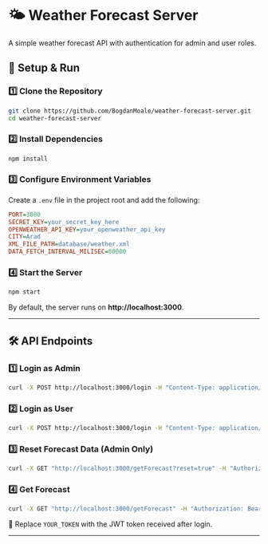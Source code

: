# 🌤️ Weather Forecast Server

A simple weather forecast API with authentication for admin and user roles.

## 🚀 Setup & Run

### **1️⃣ Clone the Repository**

```sh
git clone https://github.com/BogdanMoale/weather-forecast-server.git
cd weather-forecast-server
```

### **2️⃣ Install Dependencies**

```sh
npm install
```

### **3️⃣ Configure Environment Variables**

Create a `.env` file in the project root and add the following:

```ini
PORT=3000
SECRET_KEY=your_secret_key_here
OPENWEATHER_API_KEY=your_openweather_api_key
CITY=Arad
XML_FILE_PATH=database/weather.xml
DATA_FETCH_INTERVAL_MILISEC=60000
```

### **4️⃣ Start the Server**

```sh
npm start
```

By default, the server runs on **http://localhost:3000**.

---

## 🛠️ API Endpoints

### **1️⃣ Login as Admin**

```sh
curl -X POST http://localhost:3000/login -H "Content-Type: application/json" -d "{\"username\":\"admin\",\"password\":\"admin\"}"
```

### **2️⃣ Login as User**

```sh
curl -X POST http://localhost:3000/login -H "Content-Type: application/json" -d '{\"username\":\"user\",\"password\":\"user\"}"
```

### **3️⃣ Reset Forecast Data (Admin Only)**

```sh
curl -X GET "http://localhost:3000/getForecast?reset=true" -H "Authorization: Bearer YOUR_TOKEN"
```

### **4️⃣ Get Forecast**

```sh
curl -X GET "http://localhost:3000/getForecast" -H "Authorization: Bearer YOUR_TOKEN"
```

🔑 Replace `YOUR_TOKEN` with the JWT token received after login.

---
